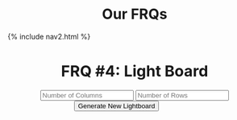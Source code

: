 <br>
<br>
<h1 style="text-align: center">Our FRQs</h1>

<div id="title">
{% include nav2.html %}
</div>

<h1 style="text-align: center; font-size: 30px">
      FRQ
      <span style="font-weight: bold">#4: Light Board</span>
    </h1>
<div style="text-align: center">
  <input id="numCols" type="text" placeholder="Number of Columns" />
  <input id="numRows" type="text" placeholder="Number of Rows" />
</div>

<style>
  .button-container-div {
      text-align: center;
      height: 10vh;
      width: 45vw;
  }
</style>

<div class="button-container-div">
  <button class="button" id="refresh-button">Generate New Lightboard</button>
 </div>

<div id="table-container"></div>

<script>


const tableContainer = document.getElementById("table-container");

// Generate a button
const generateButton = document.getElementById('refresh-button');

// Create a brand new table every time clicked
function newTable() {
  let numCols = document.getElementById("numCols").value;
  let numRows = document.getElementById("numRows").value;

<br>
<br>


  const API_URL = `https://f1-backend.aadit.dev/api/lightboard/?numRows=${numRows}&numCols=${numCols}&percentLightsOff=0.0`;
  fetch(API_URL)
    .then(response => response.json())
    .then(data => {
      // Clear the table container
        const table = document.createElement('table');
        table.style.width = '50%';
        table.style.margin = '0 auto';


        let currentRow;
        for (const { row, column, light } of data) {
        if (row !== currentRow) {
            currentRow = row;
            const tr = document.createElement('tr');
            table.appendChild(tr);
        }

        // Make a cell with RGB color input
        const td = document.createElement('td');
        td.style.backgroundColor = `rgb(${light.red}, ${light.green}, ${light.blue})`;

        // brightness level text color
        const brightness = (light.red * 299 + light.green * 587 + light.blue * 114) / 1000;
        if (brightness < 128) {
          td.style.color = 'white';
        } else {
          td.style.color = 'black';
        }

        // Box text style
        td.innerText = `#${light.red.toString(16).padStart(2, '0')}${light.green.toString(16).padStart(2, '0')}${light.blue.toString(16).padStart(2, '0')}`;
        table.lastElementChild.appendChild(td);
      }

    tableContainer.appendChild(table);

    });
}

generateButton.addEventListener('click', newTable);


</script>
